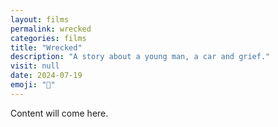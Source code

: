 ```yaml
---
layout: films
permalink: wrecked
categories: films
title: "Wrecked"
description: "A story about a young man, a car and grief."
visit: null
date: 2024-07-19
emoji: "🎣"
---
```


Content will come here.